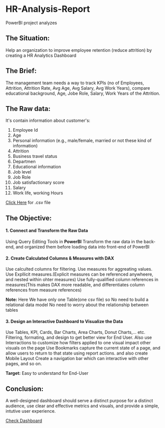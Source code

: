 # HR-Analysis-Report
PowerBI project analyzes

## The Situation:
Help an organization to improve employee retention (reduce attrition) by creating a HR Analytics Dashboard

## The Brief:
The management team needs a way to track KPIs (no of Employees, Attrition, Attrition Rate, Avg Age, Avg Salary, Avg Work Years), compare educational background, Age, Jobe Role, Salary, Work Years of the Attrition.

## The Raw data:
It's contain information about customer's: 
1. Employee Id
2. Age
3. Personal information (e.g., male/female, married or not these kind of information)
4. Attrition
5. Business travel status
6. Departmen
7. Educational information
8. Job level
9. Job Role
10. Job satisfactionary score
11. Salary
12. Work life, working Hours

[Click Here](https://github.com/SudesnaDebnath/HR-Analysis-Report/blob/main/HR_Analytics.csv) for .csv file

## The Objective:
#### 1. Connect and Transform the Raw Data
Using Query Editing Tools in **PowerBI** Transform the raw data in the back-end, and organized them before loading data into front-end of PowerBI

#### 2. Create Calculated Columns & Measures with DAX
Use calculted columns for filtering.
Use measures for aggreating values.
Use Expllicit measures.(Explicit measures can be referenced anywheere, and nested within ohter measures)
Use fully-qualified column references in measures(This makes DAX more readable, and differentiates column references from measure references)

**Note:** 
Here We have only one Table(one csv file) 
so No need to build a relational data model 
No need to worry about the relationship between tables

#### 3. Design an Interactive Dashboard to Visualize the Data
Use Tables, KPI, Cards, Bar Charts, Area Charts, Donut Charts,... etc. Filtering, formating, and design to get better view for End User. Also use Interractions to customize how filters applied to one visual impact other visuals on the page Use Bookmarks capture the current state of a page, and allow users to return to that state using report actions. and also create Mobile Layout Create a navigation bar which can interactive with other pages, and so on.

**Target:** Easy to understand for End-User

## Conclusion:
A well-designed dashboard should serve a distinct purpose for a distinct audience, use clear and effective metrics and visuals, and provide a simple, intutive user experience.

[Check Dashboard](https://github.com/SudesnaDebnath/HR-Analysis-Report/blob/main/HR_Analytics%20Report.pbix)
